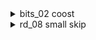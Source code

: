 <details>
<summary>bits_02 coost</summary>

might as well go for this since it doesn't lose too much to miss 
(TODO)
</details>

<details>
<summary>rd_08 small skip</summary>

![gif](./images/rd_08.webp)
</details>
